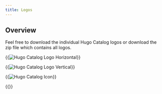 ```yaml
---
title: Logos
---
```


## **Overview**

Feel free to download the individual Hugo Catalog logos or download the zip file which contains all logos.

{{<image src="/images/hugo-catalog-logo.svg" span="6" text_position="top" title="Hugo Catalog Logo Horizontal" description="" overlay="" light="false" dark="false" scale="true">}}

{{<image src="/images/hugo-catalog-vertical.svg" span="3" text_position="top" title="Hugo Catalog Logo Vertical" description="" overlay="" light="false" dark="false" scale="true">}}

{{<image src="/images/hugo-catalog-icon.svg" span="3" text_position="top" title="Hugo Catalog Icon" description="" overlay="" light="false" dark="false" scale="true">}}

{{<download title="Hugo Catalog Logos" url="/static/downloads/hugo-catalog-logos.zip">}}
